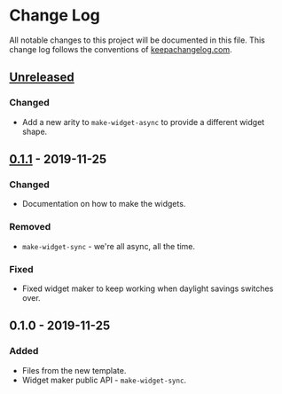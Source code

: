 # Change Log
All notable changes to this project will be documented in this file. This change log follows the conventions of [keepachangelog.com](http://keepachangelog.com/).

## [Unreleased]
### Changed
- Add a new arity to `make-widget-async` to provide a different widget shape.

## [0.1.1] - 2019-11-25
### Changed
- Documentation on how to make the widgets.

### Removed
- `make-widget-sync` - we're all async, all the time.

### Fixed
- Fixed widget maker to keep working when daylight savings switches over.

## 0.1.0 - 2019-11-25
### Added
- Files from the new template.
- Widget maker public API - `make-widget-sync`.

[Unreleased]: https://github.com/your-name/kit-web/compare/0.1.1...HEAD
[0.1.1]: https://github.com/your-name/kit-web/compare/0.1.0...0.1.1
